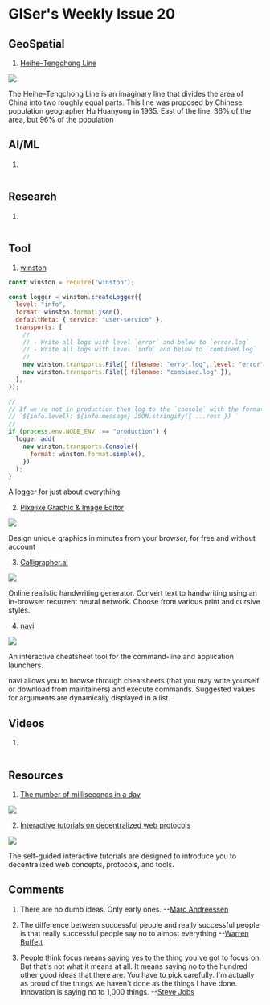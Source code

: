 # GISer's Weekly Issue 20

## GeoSpatial

1. [Heihe–Tengchong Line](https://en.wikipedia.org/wiki/Heihe%E2%80%93Tengchong_Line)

![](https://camo.githubusercontent.com/f5e16d70f9d3f7fdb4079721c0239cbf26196658/68747470733a2f2f7777772e77616e67626173652e636f6d2f626c6f67696d672f61737365742f3230323030392f6267323032303039303930372e6a7067)

The Heihe–Tengchong Line is an imaginary line that divides the area of China into two roughly equal parts. This line was proposed by Chinese population geographer Hu Huanyong in 1935. East of the line: 36% of the area, but 96% of the population

## AI/ML

1. []()

![]()

## Research

1. []()

![]()

## Tool

1. [winston](https://github.com/winstonjs/winston)

```js
const winston = require("winston");

const logger = winston.createLogger({
  level: "info",
  format: winston.format.json(),
  defaultMeta: { service: "user-service" },
  transports: [
    //
    // - Write all logs with level `error` and below to `error.log`
    // - Write all logs with level `info` and below to `combined.log`
    //
    new winston.transports.File({ filename: "error.log", level: "error" }),
    new winston.transports.File({ filename: "combined.log" }),
  ],
});

//
// If we're not in production then log to the `console` with the format:
// `${info.level}: ${info.message} JSON.stringify({ ...rest }) `
//
if (process.env.NODE_ENV !== "production") {
  logger.add(
    new winston.transports.Console({
      format: winston.format.simple(),
    })
  );
}
```

A logger for just about everything.

2. [Pixelixe Graphic & Image Editor](https://chrome.google.com/webstore/detail/pixelixe-graphic-image-ed/hnddfemljlompbmggkablcffmonknpdh?hl=en)

![](https://lh3.googleusercontent.com/CsuN0meGOdiB0hnH44Y38YkdF5KMVQ3-wVYskp-dvvnWWUSwi_T8y0Bc-fG3f0jivVpzZDkSMw=w640-h400-e365-rj-sc0x00ffffff)

Design unique graphics in minutes from your browser, for free and without account

3. [Calligrapher.ai](https://www.calligrapher.ai/)

![](https://camo.githubusercontent.com/395b2b0ddb311d97313cdbfea052b346827a1a2d/68747470733a2f2f7777772e77616e67626173652e636f6d2f626c6f67696d672f61737365742f3230323031302f6267323032303130303930322e6a7067)

Online realistic handwriting generator. Convert text to handwriting using an in-browser recurrent neural network. Choose from various print and cursive styles.

4. [navi](https://github.com/denisidoro/navi)

![](https://user-images.githubusercontent.com/3226564/94310428-fff58080-ff4f-11ea-8c1c-29fac351340a.gif)

An interactive cheatsheet tool for the command-line and application launchers.

navi allows you to browse through cheatsheets (that you may write yourself or download from maintainers) and execute commands. Suggested values for arguments are dynamically displayed in a list.

## Videos

1. []()

![]()

## Resources

1. [The number of milliseconds in a day](https://twitter.com/3blue1brown/status/1282480577036251136)

![](https://pbs.twimg.com/media/DdUemCnU0AEPvKF?format=jpg&name=small)

2. [Interactive tutorials on decentralized web protocols](https://proto.school/tutorials)

![](https://camo.githubusercontent.com/aecb55366bf5466f6013a541b87fc7d0e69c96c769dcf71ced01495a8b25a9bf/68747470733a2f2f7777772e77616e67626173652e636f6d2f626c6f67696d672f61737365742f3230323031312f6267323032303131303630352e6a7067)

The self-guided interactive tutorials are designed to introduce you to decentralized web concepts, protocols, and tools.

## Comments

1.  There are no dumb ideas. Only early ones.
    --[Marc Andreessen](https://eriktorenberg.substack.com/p/take-asymmetric-bets)

2.  The difference between successful people and really successful people is that really successful people say no to almost everything
    --[Warren Buffett](https://www.inc.com/marcel-schwantes/warren-buffett-says-this-is-1-simple-habit-that-separates-successful-people-from-everyone-else.html)

3.  People think focus means saying yes to the thing you've got to focus on. But that's not what it means at all. It means saying no to the hundred other good ideas that there are. You have to pick carefully. I'm actually as proud of the things we haven't done as the things I have done. Innovation is saying no to 1,000 things.
    --[Steve Jobs](https://www.inc.com/marcel-schwantes/warren-buffett-says-this-is-1-simple-habit-that-separates-successful-people-from-everyone-else.html)
